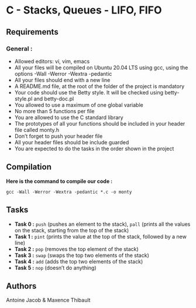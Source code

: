 # C - Stacks, Queues - LIFO, FIFO

## Requirements

### General :

- Allowed editors: vi, vim, emacs
- All your files will be compiled on Ubuntu 20.04 LTS using gcc, using the options -Wall -Werror -Wextra -pedantic
- All your files should end with a new line
- A README.md file, at the root of the folder of the project is mandatory
- Your code should use the Betty style. It will be checked using betty-style.pl and betty-doc.pl
- You allowed to use a maximum of one global variable
- No more than 5 functions per file
- You are allowed to use the C standard library
- The prototypes of all your functions should be included in your header file called monty.h
- Don’t forget to push your header file
- All your header files should be include guarded
- You are expected to do the tasks in the order shown in the project

## Compilation

**Here is the command to compile our code :**

```
gcc -Wall -Werror -Wextra -pedantic *.c -o monty
```

## Tasks

- **Task 0 :** `push` (pushes an element to the stack), `pall` (prints all the values on the stack, starting from the top of the stack)
- **Task 1 :** `pint` (prints the value at the top of the stack, followed by a new line)
- **Task 2 :** `pop` (removes the top element of the stack)
- **Task 3 :** `swap` (swaps the top two elements of the stack)
- **Task 4 :** `add` (adds the top two elements of the stack)
- **Task 5 :** `nop` (doesn’t do anything)


## Authors

Antoine Jacob & Maxence Thibault
